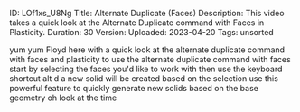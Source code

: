 ID: LOf1xs_U8Ng
Title: Alternate Duplicate (Faces)
Description: This video takes a quick look at the Alternate Duplicate command with Faces in Plasticity.
Duration: 30
Version: 
Uploaded: 2023-04-20
Tags: unsorted

yum yum
Floyd here with a quick look at the
alternate duplicate command with faces
and plasticity to use the alternate
duplicate command with faces start by
selecting the faces you'd like to work
with then use the keyboard shortcut alt
d a new solid will be created based on
the selection use this powerful feature
to quickly generate new solids based on
the base geometry oh look at the time
